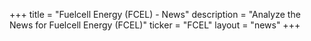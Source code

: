 +++
title = "Fuelcell Energy (FCEL) - News"
description = "Analyze the News for Fuelcell Energy (FCEL)"
ticker = "FCEL"
layout = "news"
+++

